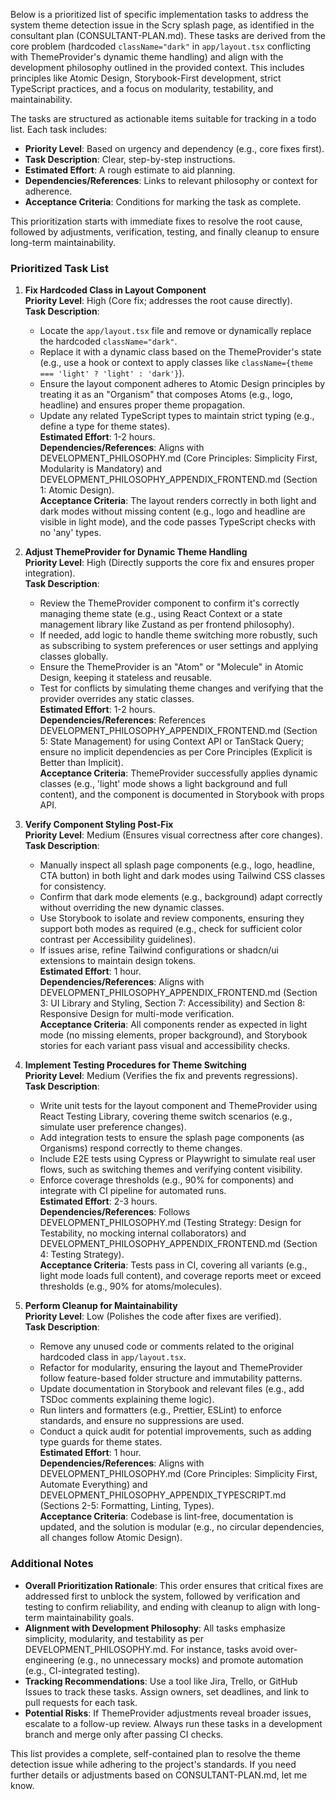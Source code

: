 Below is a prioritized list of specific implementation tasks to address the system theme detection issue in the Scry splash page, as identified in the consultant plan (CONSULTANT-PLAN.md). These tasks are derived from the core problem (hardcoded `className="dark"` in `app/layout.tsx` conflicting with ThemeProvider's dynamic theme handling) and align with the development philosophy outlined in the provided context. This includes principles like Atomic Design, Storybook-First development, strict TypeScript practices, and a focus on modularity, testability, and maintainability.

The tasks are structured as actionable items suitable for tracking in a todo list. Each task includes:
- **Priority Level**: Based on urgency and dependency (e.g., core fixes first).
- **Task Description**: Clear, step-by-step instructions.
- **Estimated Effort**: A rough estimate to aid planning.
- **Dependencies/References**: Links to relevant philosophy or context for adherence.
- **Acceptance Criteria**: Conditions for marking the task as complete.

This prioritization starts with immediate fixes to resolve the root cause, followed by adjustments, verification, testing, and finally cleanup to ensure long-term maintainability.

### Prioritized Task List

1. **Fix Hardcoded Class in Layout Component**  
   **Priority Level**: High (Core fix; addresses the root cause directly).  
   **Task Description**:  
   - Locate the `app/layout.tsx` file and remove or dynamically replace the hardcoded `className="dark"`.  
   - Replace it with a dynamic class based on the ThemeProvider's state (e.g., use a hook or context to apply classes like `className={theme === 'light' ? 'light' : 'dark'}`).  
   - Ensure the layout component adheres to Atomic Design principles by treating it as an "Organism" that composes Atoms (e.g., logo, headline) and ensures proper theme propagation.  
   - Update any related TypeScript types to maintain strict typing (e.g., define a type for theme states).  
   **Estimated Effort**: 1-2 hours.  
   **Dependencies/References**: Aligns with DEVELOPMENT_PHILOSOPHY.md (Core Principles: Simplicity First, Modularity is Mandatory) and DEVELOPMENT_PHILOSOPHY_APPENDIX_FRONTEND.md (Section 1: Atomic Design).  
   **Acceptance Criteria**: The layout renders correctly in both light and dark modes without missing content (e.g., logo and headline are visible in light mode), and the code passes TypeScript checks with no 'any' types.

2. **Adjust ThemeProvider for Dynamic Theme Handling**  
   **Priority Level**: High (Directly supports the core fix and ensures proper integration).  
   **Task Description**:  
   - Review the ThemeProvider component to confirm it's correctly managing theme state (e.g., using React Context or a state management library like Zustand as per frontend philosophy).  
   - If needed, add logic to handle theme switching more robustly, such as subscribing to system preferences or user settings and applying classes globally.  
   - Ensure the ThemeProvider is an "Atom" or "Molecule" in Atomic Design, keeping it stateless and reusable.  
   - Test for conflicts by simulating theme changes and verifying that the provider overrides any static classes.  
   **Estimated Effort**: 1-2 hours.  
   **Dependencies/References**: References DEVELOPMENT_PHILOSOPHY_APPENDIX_FRONTEND.md (Section 5: State Management) for using Context API or TanStack Query; ensure no implicit dependencies as per Core Principles (Explicit is Better than Implicit).  
   **Acceptance Criteria**: ThemeProvider successfully applies dynamic classes (e.g., 'light' mode shows a light background and full content), and the component is documented in Storybook with props API.

3. **Verify Component Styling Post-Fix**  
   **Priority Level**: Medium (Ensures visual correctness after core changes).  
   **Task Description**:  
   - Manually inspect all splash page components (e.g., logo, headline, CTA button) in both light and dark modes using Tailwind CSS classes for consistency.  
   - Confirm that dark mode elements (e.g., background) adapt correctly without overriding the new dynamic classes.  
   - Use Storybook to isolate and review components, ensuring they support both modes as required (e.g., check for sufficient color contrast per Accessibility guidelines).  
   - If issues arise, refine Tailwind configurations or shadcn/ui extensions to maintain design tokens.  
   **Estimated Effort**: 1 hour.  
   **Dependencies/References**: Aligns with DEVELOPMENT_PHILOSOPHY_APPENDIX_FRONTEND.md (Section 3: UI Library and Styling, Section 7: Accessibility) and Section 8: Responsive Design for multi-mode verification.  
   **Acceptance Criteria**: All components render as expected in light mode (no missing elements, proper background), and Storybook stories for each variant pass visual and accessibility checks.

4. **Implement Testing Procedures for Theme Switching**  
   **Priority Level**: Medium (Verifies the fix and prevents regressions).  
   **Task Description**:  
   - Write unit tests for the layout component and ThemeProvider using React Testing Library, covering theme switch scenarios (e.g., simulate user preference changes).  
   - Add integration tests to ensure the splash page components (as Organisms) respond correctly to theme changes.  
   - Include E2E tests using Cypress or Playwright to simulate real user flows, such as switching themes and verifying content visibility.  
   - Enforce coverage thresholds (e.g., 90% for components) and integrate with CI pipeline for automated runs.  
   **Estimated Effort**: 2-3 hours.  
   **Dependencies/References**: Follows DEVELOPMENT_PHILOSOPHY.md (Testing Strategy: Design for Testability, no mocking internal collaborators) and DEVELOPMENT_PHILOSOPHY_APPENDIX_FRONTEND.md (Section 4: Testing Strategy).  
   **Acceptance Criteria**: Tests pass in CI, covering all variants (e.g., light mode loads full content), and coverage reports meet or exceed thresholds (e.g., 90% for atoms/molecules).

5. **Perform Cleanup for Maintainability**  
   **Priority Level**: Low (Polishes the code after fixes are verified).  
   **Task Description**:  
   - Remove any unused code or comments related to the original hardcoded class in `app/layout.tsx`.  
   - Refactor for modularity, ensuring the layout and ThemeProvider follow feature-based folder structure and immutability patterns.  
   - Update documentation in Storybook and relevant files (e.g., add TSDoc comments explaining theme logic).  
   - Run linters and formatters (e.g., Prettier, ESLint) to enforce standards, and ensure no suppressions are used.  
   - Conduct a quick audit for potential improvements, such as adding type guards for theme states.  
   **Estimated Effort**: 1 hour.  
   **Dependencies/References**: Aligns with DEVELOPMENT_PHILOSOPHY.md (Core Principles: Simplicity First, Automate Everything) and DEVELOPMENT_PHILOSOPHY_APPENDIX_TYPESCRIPT.md (Sections 2-5: Formatting, Linting, Types).  
   **Acceptance Criteria**: Codebase is lint-free, documentation is updated, and the solution is modular (e.g., no circular dependencies, all changes follow Atomic Design).

### Additional Notes
- **Overall Prioritization Rationale**: This order ensures that critical fixes are addressed first to unblock the system, followed by verification and testing to confirm reliability, and ending with cleanup to align with long-term maintainability goals.
- **Alignment with Development Philosophy**: All tasks emphasize simplicity, modularity, and testability as per DEVELOPMENT_PHILOSOPHY.md. For instance, tasks avoid over-engineering (e.g., no unnecessary mocks) and promote automation (e.g., CI-integrated testing).
- **Tracking Recommendations**: Use a tool like Jira, Trello, or GitHub Issues to track these tasks. Assign owners, set deadlines, and link to pull requests for each task.
- **Potential Risks**: If ThemeProvider adjustments reveal broader issues, escalate to a follow-up review. Always run these tasks in a development branch and merge only after passing CI checks.

This list provides a complete, self-contained plan to resolve the theme detection issue while adhering to the project's standards. If you need further details or adjustments based on CONSULTANT-PLAN.md, let me know.